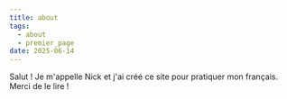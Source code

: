 ```yaml
---
title: about
tags:
  - about
  - premier_page
date: 2025-06-14
---
```


Salut ! Je m'appelle Nick et j'ai créé ce site pour pratiquer mon français. Merci de le lire !